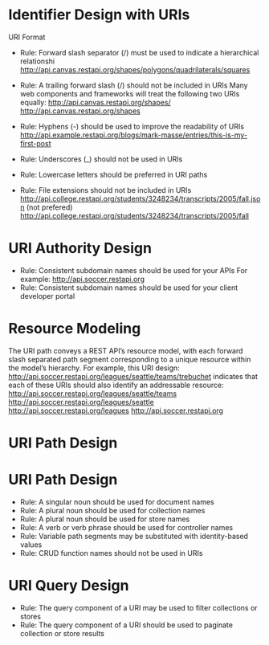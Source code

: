 # Identifier Design with URIs

URI Format

* Rule: Forward slash separator (/) must be used to indicate a hierarchical relationshi
http://api.canvas.restapi.org/shapes/polygons/quadrilaterals/squares

* Rule: A trailing forward slash (/) should not be included in URIs
Many web components and frameworks will treat the following two URIs equally:
http://api.canvas.restapi.org/shapes/
http://api.canvas.restapi.org/shapes

* Rule: Hyphens (-) should be used to improve the readability of URIs
http://api.example.restapi.org/blogs/mark-masse/entries/this-is-my-first-post

* Rule: Underscores (_) should not be used in URIs 
* Rule: Lowercase letters should be preferred in URI paths 
* Rule: File extensions should not be included in URIs 
http://api.college.restapi.org/students/3248234/transcripts/2005/fall.json (not prefered)
http://api.college.restapi.org/students/3248234/transcripts/2005/fall 

# URI Authority Design
* Rule: Consistent subdomain names should be used for your APIs
For example:
http://api.soccer.restapi.org
* Rule: Consistent subdomain names should be used for your client developer portal


# Resource Modeling
The URI path conveys a REST API’s resource model, with each forward slash separated
path segment corresponding to a unique resource within the model’s hierarchy. For
example, this URI design:
http://api.soccer.restapi.org/leagues/seattle/teams/trebuchet
indicates that each of these URIs should also identify an addressable resource:
http://api.soccer.restapi.org/leagues/seattle/teams
http://api.soccer.restapi.org/leagues/seattle
http://api.soccer.restapi.org/leagues
http://api.soccer.restapi.org


# URI Path Design

# URI Path Design 
* Rule: A singular noun should be used for document names 
* Rule: A plural noun should be used for collection names 
* Rule: A plural noun should be used for store names 
* Rule: A verb or verb phrase should be used for controller names 
* Rule: Variable path segments may be substituted with identity-based values 
* Rule: CRUD function names should not be used in URIs 

# URI Query Design 
* Rule: The query component of a URI may be used to filter collections or stores 
* Rule: The query component of a URI should be used to paginate collection or store results 
